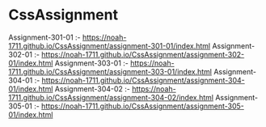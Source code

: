 # CssAssignment


Assignment-301-01 :-  https://noah-1711.github.io/CssAssignment/assignment-301-01/index.html
Assignment-302-01 :-  https://noah-1711.github.io/CssAssignment/assignment-302-01/index.html
Assignment-303-01 :-  https://noah-1711.github.io/CssAssignment/assignment-303-01/index.html
Assignment-304-01 :-  https://noah-1711.github.io/CssAssignment/assignment-304-01/index.html
Assignment-304-02 :-  https://noah-1711.github.io/CssAssignment/assignment-304-02/index.html
Assignment-305-01 :-  https://noah-1711.github.io/CssAssignment/assignment-305-01/index.html
